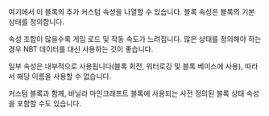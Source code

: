 여기에서 이 블록의 추가 커스텀 속성을 나열할 수 있습니다.
블록 속성은 블록의 기본 상태를 정의합니다.

속성 조합이 많을수록 게임 로드 및 작동 속도가 느려집니다.
많은 상태를 정의해야 하는 경우 NBT 데이터를 대신 사용하는 것이 좋습니다.

일부 속성은 내부적으로 사용됩니다(블록 회전, 워터로깅 및 블록 베이스에 사용),
따라서 해당 이름을 사용할 수 없습니다.

커스텀 블록과 함께, 바닐라 마인크래프트 블록에 사용되는 사전 정의된 블록 상태 속성을 포함할 수도 있습니다.